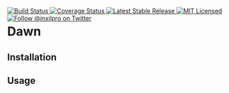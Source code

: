 <div style="float: right;">
	<a href="https://github.com/glhd/dawn/actions" target="_blank">
		<img 
			src="https://github.com/glhd/dawn/workflows/PHPUnit/badge.svg" 
			alt="Build Status" 
		/>
	</a>
	<a href="https://codeclimate.com/github/glhd/dawn/test_coverage" target="_blank">
		<img 
			src="https://api.codeclimate.com/v1/badges/f597a6e8d9f968a55f03/test_coverage" 
			alt="Coverage Status" 
		/>
	</a>
	<a href="https://packagist.org/packages/glhd/dawn" target="_blank">
        <img 
            src="https://poser.pugx.org/glhd/dawn/v/stable" 
            alt="Latest Stable Release" 
        />
	</a>
	<a href="./LICENSE" target="_blank">
        <img 
            src="https://poser.pugx.org/glhd/dawn/license" 
            alt="MIT Licensed" 
        />
    </a>
    <a href="https://twitter.com/inxilpro" target="_blank">
        <img 
            src="https://img.shields.io/twitter/follow/inxilpro?style=social" 
            alt="Follow @inxilpro on Twitter" 
        />
    </a>
</div>

# Dawn

## Installation

## Usage
